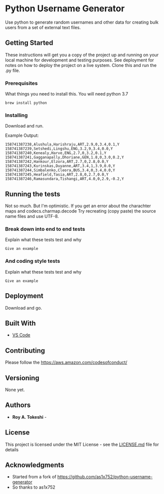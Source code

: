 # Python Username Generator

Use python to generate random usernames and other data for creating bulk users from a set of external text files.

## Getting Started

These instructions will get you a copy of the project up and running on your local machine for development and testing purposes. See deployment for notes on how to deploy the project on a live system.  Clone this and run the .py file.

### Prerequisites

What things you need to install this.  You will need python 3.7

```
brew install python
```

### Installing

Download and run.

Example Output:
```
158741387238,Alushula,Harishraju,ART,2.9,0,3.4,0.1,Y
158741387239,Setshedi,Lingshu,ENG,3.2,9,3.4,0.0,Y
158741387240,Kenealy,Harve,ENG,2.7,0,3.2,0.1,Y
158741387241,Gagganapally,Dhoriane,GEN,1.8,0,3.0,0.2,Y
158741387242,Hankour,Elzora,ART,2.7,0,2.8,0.0,Y
158741387243,Kurinskas,Duyanne,ART,3.4,1,3.9,0.0,Y
158741387244,Simbalenko,Cleora,BUS,3.4,0,3.4,0.0,Y
158741387245,Heafield,Tasia,ART,2.8,0,2.7,0.0,Y
158741387246,Ramasundara,Tishangi,ART,4.0,0,2.9,-0.2,Y
```
## Running the tests

Not so much.  But I'm optimistic.  If you get an error about the charachter maps and codecs.charmap.decode  Try recreating (copy paste) the source name files and use UTF-8.

### Break down into end to end tests

Explain what these tests test and why

```
Give an example
```

### And coding style tests

Explain what these tests test and why

```
Give an example
```

## Deployment

Download and go.

## Built With

* [VS Code](https://code.visualstudio.com/)


## Contributing

Please follow the https://aws.amazon.com/codesofconduct/

## Versioning

None yet.

## Authors

* **Roy A. Tokeshi** - 



## License

This project is licensed under the MIT License - see the [LICENSE.md](LICENSE.md) file for details

## Acknowledgments

* Started from a fork of https://github.com/as1x752/python-username-generator
* So thanks to as1x752

